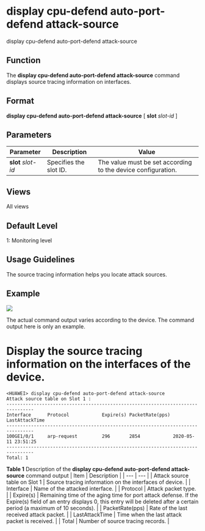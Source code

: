 display cpu-defend auto-port-defend attack-source
=================================================

display cpu-defend auto-port-defend attack-source

Function
--------



The **display cpu-defend auto-port-defend attack-source** command displays source tracing information on interfaces.




Format
------

**display cpu-defend auto-port-defend attack-source** [ **slot** *slot-id* ]


Parameters
----------

| Parameter | Description | Value |
| --- | --- | --- |
| **slot** *slot-id* | Specifies the slot ID. | The value must be set according to the device configuration. |



Views
-----

All views


Default Level
-------------

1: Monitoring level


Usage Guidelines
----------------

The source tracing information helps you locate attack sources.


Example
-------

![](../public_sys-resources/note_3.0-en-us.png) 

The actual command output varies according to the device. The command output here is only an example.


# Display the source tracing information on the interfaces of the device.
```
<HUAWEI> display cpu-defend auto-port-defend attack-source
Attack source table on Slot 1 :                                                                                                     
--------------------------------------------------------------------------------                                                    
Interface      Protocol            Expire(s) PacketRate(pps) LastAttackTime                                                         
--------------------------------------------------------------------------------                                                    
100GE1/0/1     arp-request         296       2854            2020-05-11 23:51:25                                                    
--------------------------------------------------------------------------------                                                    
Total: 1

```

**Table 1** Description of the **display cpu-defend auto-port-defend attack-source** command output
| Item | Description |
| --- | --- |
| Attack source table on Slot 1 | Source tracing information on the interfaces of device. |
| Interface | Name of the attacked interface. |
| Protocol | Attack packet type. |
| Expire(s) | Remaining time of the aging time for port attack defense.  If the Expire(s) field of an entry displays 0, this entry will be deleted after a certain period (a maximum of 10 seconds). |
| PacketRate(pps) | Rate of the last received attack packet. |
| LastAttackTime | Time when the last attack packet is received. |
| Total | Number of source tracing records. |